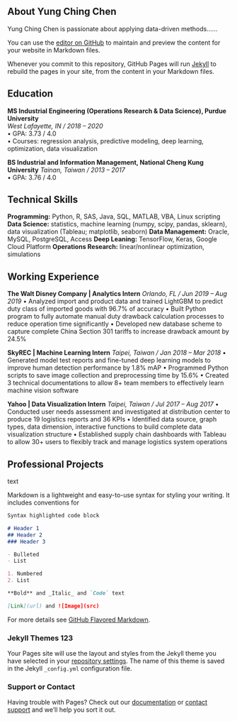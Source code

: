 ## About Yung Ching Chen 

Yung Ching Chen is passionate about applying data-driven methods......

You can use the [editor on GitHub](https://github.com/ycc3041/test/edit/master/index.md) to maintain and preview the content for your website in Markdown files.

Whenever you commit to this repository, GitHub Pages will run [Jekyll](https://jekyllrb.com/) to rebuild the pages in your site, from the content in your Markdown files.

## Education
**MS Industrial Engineering (Operations Research & Data Science), Purdue University** <br>
_West Lafayette, IN / 2018 – 2020_ <br>
• GPA: 3.73 / 4.0 <br>
• Courses: regression analysis, predictive modeling, deep learning, optimization, data visualization 

**BS Industrial and Information Management, National Cheng Kung University**
_Tainan, Taiwan / 2013 – 2017_ <br>
• GPA: 3.76 / 4.0 <br>

## Technical Skills
**Programming:** Python, R, SAS, Java, SQL, MATLAB, VBA, Linux scripting
**Data Science:** statistics, machine learning (numpy, scipy, pandas, sklearn), data visualization (Tableau; matplotlib, seaborn) 
**Data Management:** Oracle, MySQL, PostgreSQL, Access
**Deep Leaning:** TensorFlow, Keras, Google Cloud Platform
**Operations Research:** linear/nonlinear optimization, simulations

## Working Experience
**The Walt Disney Company | Analytics Intern**
_Orlando, FL / Jun 2019 – Aug 2019_
• Analyzed import and product data and trained LightGBM to predict duty class of imported goods with 96.7% of accuracy
• Built Python program to fully automate manual duty drawback calculation processes to reduce operation time significantly
• Developed new database scheme to capture complete China Section 301 tariffs to increase drawback amount by 24.5%

**SkyREC | Machine Learning Intern**
_Taipei, Taiwan / Jan 2018 – Mar 2018_
• Generated model test reports and fine-tuned deep learning models to improve human detection performance by 1.8% mAP
• Programmed Python scripts to save image collection and preprocessing time by 15.6%
• Created 3 technical documentations to allow 8+ team members to effectively learn machine vision software

**Yahoo | Data Visualization Intern**
_Taipei, Taiwan / Jul 2017 – Aug 2017_
• Conducted user needs assessment and investigated at distribution center to produce 19 logistics reports and 36 KPIs
• Identified data source, graph types, data dimension, interactive functions to build complete data visualization structure
• Established supply chain dashboards with Tableau to allow 30+ users to flexibly track and manage logistics system operations

## Professional Projects
text


Markdown is a lightweight and easy-to-use syntax for styling your writing. It includes conventions for

```markdown
Syntax highlighted code block

# Header 1
## Header 2
### Header 3

- Bulleted
- List

1. Numbered
2. List

**Bold** and _Italic_ and `Code` text

[Link](url) and ![Image](src)
```

For more details see [GitHub Flavored Markdown](https://guides.github.com/features/mastering-markdown/).

### Jekyll Themes 123

Your Pages site will use the layout and styles from the Jekyll theme you have selected in your [repository settings](https://github.com/ycc3041/test/settings). The name of this theme is saved in the Jekyll `_config.yml` configuration file.

### Support or Contact

Having trouble with Pages? Check out our [documentation](https://help.github.com/categories/github-pages-basics/) or [contact support](https://github.com/contact) and we’ll help you sort it out.
